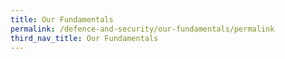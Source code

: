 ```yaml
---
title: Our Fundamentals
permalink: /defence-and-security/our-fundamentals/permalink
third_nav_title: Our Fundamentals
---
```

